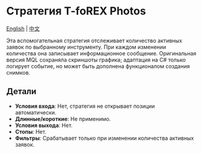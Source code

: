 # Стратегия T-foREX Photos
[English](README.md) | [中文](README_cn.md)

Эта вспомогательная стратегия отслеживает количество активных заявок по выбранному инструменту. При каждом изменении количества она записывает информационное сообщение. Оригинальная версия MQL сохраняла скриншоты графика; адаптация на C# только логирует событие, но может быть дополнена функционалом создания снимков.

## Детали

- **Условия входа**: Нет, стратегия не открывает позиции автоматически.
- **Длинные/короткие**: Не применимо.
- **Условия выхода**: Нет.
- **Стопы**: Нет.
- **Фильтры**: Срабатывает только при изменении количества активных заявок.
